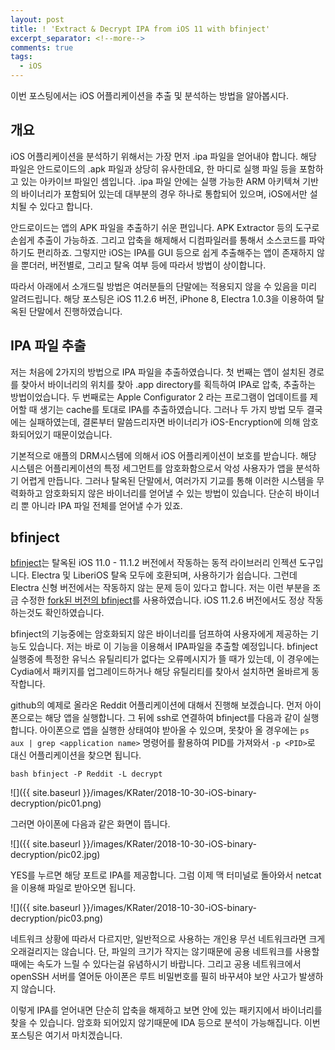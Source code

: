 ```yaml
---
layout: post
title: ! 'Extract & Decrypt IPA from iOS 11 with bfinject'
excerpt_separator: <!--more-->
comments: true
tags:
  - iOS
---
```


이번 포스팅에서는 iOS 어플리케이션을 추출 및 분석하는 방법을 알아봅시다.

<!--more-->

## 개요

iOS 어플리케이션을 분석하기 위해서는 가장 먼저 .ipa 파일을 얻어내야 합니다. 해당 파일은 안드로이드의 .apk 파일과 상당히 유사한데요, 한 마디로 실행 파일 등을 포함하고 있는 아카이브 파일인 셈입니다. .ipa 파일 안에는 실행 가능한 ARM 아키텍쳐 기반의 바이너리가 포함되어 있는데 대부분의 경우 하나로 통합되어 있으며, iOS에서만 설치될 수 있다고 합니다.

안드로이드는 앱의 APK 파일을 추출하기 쉬운 편입니다. APK Extractor 등의 도구로 손쉽게 추출이 가능하죠. 그리고 압축을 해제해서 디컴파일러를 통해서 소스코드를 파악하기도 편리하죠. 그렇지만 iOS는 IPA를 GUI 등으로 쉽게 추출해주는 앱이 존재하지 않을 뿐더러, 버전별로, 그리고 탈옥 여부 등에 따라서 방법이 상이합니다.

따라서 아래에서 소개드릴 방법은 여러분들의 단말에는 적용되지 않을 수 있음을 미리 알려드립니다. 해당 포스팅은 iOS 11.2.6 버전, iPhone 8, Electra 1.0.3을 이용하여 탈옥된 단말에서 진행하였습니다.

## IPA 파일 추출

저는 처음에 2가지의 방법으로 IPA 파일을 추출하였습니다. 첫 번째는 앱이 설치된 경로를 찾아서 바이너리의 위치를 찾아 .app directory를 획득하여 IPA로 압축, 추출하는 방법이었습니다. 두 번째로는 Apple Configurator 2 라는 프로그램이 업데이트를 제어할 때 생기는 cache를 토대로 IPA를 추출하였습니다. 그러나 두 가지 방법 모두 결국에는 실패하였는데, 결론부터 말씀드리자면 바이너리가 iOS-Encryption에 의해 암호화되어있기 때문이었습니다.

기본적으로 애플의 DRM시스템에 의해서 iOS 어플리케이션이 보호를 받습니다. 해당 시스템은 어플리케이션의 특정 세그먼트를 암호화함으로서 악성 사용자가 앱을 분석하기 어렵게 만듭니다. 그러나 탈옥된 단말에서, 여러가지 기교를 통해 이러한 시스템을 무력화하고 암호화되지 않은 바이너리를 얻어낼 수 있는 방법이 있습니다. 단순히 바이너리 뿐 아니라 IPA 파일 전체를 얻어낼 수가 있죠.

## bfinject

[bfinject](https://github.com/BishopFox/bfinject)는 탈옥된 iOS 11.0 - 11.1.2 버전에서 작동하는 동적 라이브러리 인젝션 도구입니다. Electra 및 LiberiOS 탈옥 모두에 호환되며, 사용하기가 쉽습니다. 그런데 Electra 신형 버전에서는 작동하지 않는 문제 등이 있다고 합니다. 저는 이런 부분을 조금 수정한 [fork된 버전의 bfinject](https://github.com/klmitchell2/bfinject)를 사용하였습니다. iOS 11.2.6 버전에서도 정상 작동하는것도 확인하였습니다.

bfinject의 기능중에는 암호화되지 않은 바이너리를 덤프하여 사용자에게 제공하는 기능도 있습니다. 저는 바로 이 기능을 이용해서 IPA파일을 추출할 예정입니다. bfinject 실행중에 특정한 유닉스 유틸리티가 없다는 오류메시지가 뜰 때가 있는데, 이 경우에는 Cydia에서 패키지를 업그레이드하거나 해당 유틸리티를 찾아서 설치하면 올바르게 동작합니다.

github의 예제로 올라온 Reddit 어플리케이션에 대해서 진행해 보겠습니다. 먼저 아이폰으로는 해당 앱을 실행합니다. 그 뒤에 ssh로 연결하여 bfinject를 다음과 같이 실행합니다. 아이폰으로 앱을 실행한 상태여야 받아올 수 있으며, 못찾아 올 경우에는 `ps aux | grep <application name>` 명령어를 활용하여 PID를 가져와서 `-p <PID>`로 대신 어플리케이션을 찾으면 됩니다.

`bash bfinject -P Reddit -L decrypt`

![]({{ site.baseurl }}/images/KRater/2018-10-30-iOS-binary-decryption/pic01.png)

그러면 아이폰에 다음과 같은 화면이 뜹니다.

![]({{ site.baseurl }}/images/KRater/2018-10-30-iOS-binary-decryption/pic02.jpg)

YES를 누르면 해당 포트로 IPA를 제공합니다. 그럼 이제 맥 터미널로 돌아와서 netcat을 이용해 파일로 받아오면 됩니다.

![]({{ site.baseurl }}/images/KRater/2018-10-30-iOS-binary-decryption/pic03.png)

네트워크 상황에 따라서 다르지만, 일반적으로 사용하는 개인용 무선 네트워크라면 크게 오래걸리지는 않습니다. 단, 파일의 크기가 작지는 않기때문에 공용 네트워크를 사용할때에는 속도가 느릴 수 있다는걸 유념하시기 바랍니다. 그리고 공용 네트워크에서 openSSH 서버를 열어둔 아이폰은 루트 비밀번호를 필히 바꾸셔야 보안 사고가 발생하지 않습니다.

이렇게 IPA를 얻어내면 단순히 압축을 해제하고 보면 안에 있는 패키지에서 바이너리를 찾을 수 있습니다. 암호화 되어있지 않기때문에 IDA 등으로 분석이 가능해집니다. 이번 포스팅은 여기서 마치겠습니다.